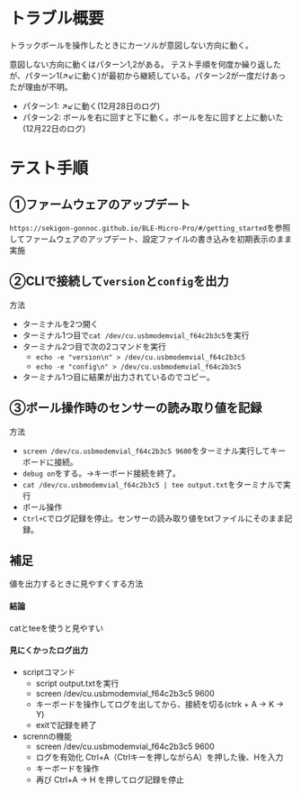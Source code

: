 # トラブル概要

トラックボールを操作したときにカーソルが意図しない方向に動く。

意図しない方向に動くはパターン1,2がある。
テスト手順を何度か繰り返したが、パターン1(↗️↙︎に動く)が最初から継続している。パターン2が一度だけあったが理由が不明。

- パターン1: ↗️↙︎に動く(12月28日のログ)
- パターン2: ボールを右に回すと下に動く。ボールを左に回すと上に動いた(12月22日のログ)


# テスト手順

## ①ファームウェアのアップデート
`https://sekigon-gonnoc.github.io/BLE-Micro-Pro/#/getting_started`を参照してファームウェアのアップデート、設定ファイルの書き込みを初期表示のまま実施

## ②CLIで接続して`version`と`config`を出力
方法
  - ターミナルを2つ開く
  - ターミナル1つ目で`cat /dev/cu.usbmodemvial_f64c2b3c5`を実行
  - ターミナル2つ目で次の2コマンドを実行
    - `echo -e "version\n" > /dev/cu.usbmodemvial_f64c2b3c5`
    - `echo -e "config\n" > /dev/cu.usbmodemvial_f64c2b3c5`
  - ターミナル1つ目に結果が出力されているのでコピー。


## ③ボール操作時のセンサーの読み取り値を記録
方法
  - `screen /dev/cu.usbmodemvial_f64c2b3c5 9600`をターミナル実行してキーボードに接続。
  - `debug on`をする。→キーボード接続を終了。
  - `cat /dev/cu.usbmodemvial_f64c2b3c5 | tee output.txt`をターミナルで実行
  -  ボール操作
  -  `Ctrl+C`でログ記録を停止。センサーの読み取り値をtxtファイルにそのまま記録。

## 補足
値を出力するときに見やすくする方法  

#### 結論
catとteeを使うと見やすい

#### 見にくかったログ出力
- scriptコマンド
  - script output.txtを実行
  - screen /dev/cu.usbmodemvial_f64c2b3c5 9600
  - キーボードを操作してログを出してから、接続を切る(ctrk + A → K → Y)
  - exitで記録を終了
- scrennの機能
  - screen /dev/cu.usbmodemvial_f64c2b3c5 9600
  - ログを有効化 Ctrl+A（Ctrlキーを押しながらA）を押した後、Hを入力
  - キーボードを操作
  - 再び Ctrl+A → H を押してログ記録を停止
